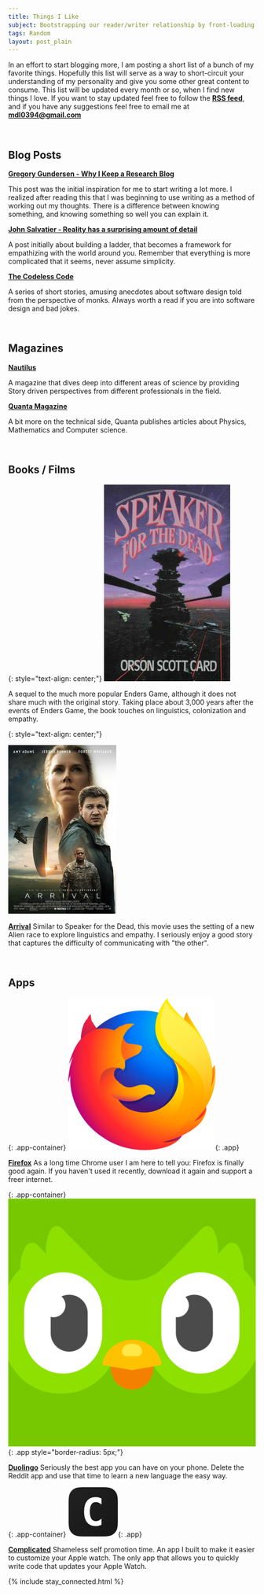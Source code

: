 ```yaml
---
title: Things I Like
subject: Bootstrapping our reader/writer relationship by front-loading all the things I love and would inevitably tell you about anyway
tags: Random
layout: post_plain
---
```


<style>
p>a:link {
    font-weight: bold;
}
</style>

In an effort to start blogging more, I am posting a short list of a bunch of my favorite things. Hopefully this list will serve as a way to short-circuit your understanding of my personality and give you some other great content to consume. This list will be updated every month or so, when I find new things I love. If you want to stay updated feel free to follow the [RSS feed](https://mikelyons.org/feed.xml), and if you have any suggestions feel free to email me at [mdl0394@gmail.com](mailto:mdl0394@gmail.com)

<br />

## Blog Posts

[Gregory Gundersen - Why I Keep a Research Blog](https://gregorygundersen.com/blog/2020/01/12/why-research-blog/)

This post was the initial inspiration for me to start writing a lot more. I realized after reading this that I was beginning to use writing as a method of working out my thoughts. There is a difference between knowing something, and knowing something so well you can explain it.

[John Salvatier - Reality has a surprising amount of detail](http://johnsalvatier.org/blog/2017/reality-has-a-surprising-amount-of-detail)

A post initially about building a ladder, that becomes a framework for empathizing with the world around you. Remember that everything is more complicated that it seems, never assume simplicity.

[The Codeless Code](http://thecodelesscode.com/contents)

A series of short stories, amusing anecdotes about software design told from the perspective of monks. Always worth a read if you are into software design and bad jokes.

<br />

## Magazines

[Nautilus](http://nautil.us/)

A magazine that dives deep into different areas of science by providing Story driven perspectives from different professionals in the field.

[Quanta Magazine](https://www.quantamagazine.org/)

A bit more on the technical side, Quanta publishes articles about Physics, Mathematics and Computer science.

<br />

## Books / Films

{: style="text-align: center;"}
![Speaker For The Dead](/images/things_I_like/speaker.jpg)

A sequel to the much more popular Enders Game, although it does not share much with the original story. Taking place about 3,000 years after the events of Enders Game, the book touches on linguistics, colonization and empathy.

{: style="text-align: center;"}

![Speaker For The Dead](/images/things_I_like/arrival.jpg)

[Arrival](https://www.imdb.com/title/tt2543164/) Similar to Speaker for the Dead, this movie uses the setting of a new Alien race to explore linguistics and empathy. I seriously enjoy a good story that captures the difficulty of communicating with "the other".

<br />

## Apps

<style>
    .app-container {
        text-align: center;
        margin-top: 40px;
    }
    .app {
        width: 75px;
        margin: 0 auto;
    }
</style>

{: .app-container}
![Firefox](/images/things_I_like/firefox.png){: .app}

**[Firefox](https://firefox.com/)** As a long time Chrome user I am here to tell you: Firefox is finally good again. If you haven't used it recently, download it again and support a freer internet.

{: .app-container}
![Duolingo](/images/things_I_like/duolingo.png){: .app style="border-radius: 5px;"}

**[Duolingo](https://www.duolingo.com)** Seriously the best app you can have on your phone. Delete the Reddit app and use that time to learn a new language the easy way.

{: .app-container}
![Complicated](/images/complicated/icon.png){: .app}

**[Complicated](https://mikelyons.org/complicated/)** Shameless self promotion time. An app I built to make it easier to customize your Apple watch. The only app that allows you to quickly write code that updates your Apple Watch.

{% include stay_connected.html %}
